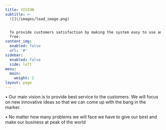 ```yaml
---
title: VISION
subtitle: >-
  ![](/images/lead_image.png)


  To provide customers satisfaction by making the system easy to use and trouble
  free.
content_img:
  enabled: false
  url: '#'
sidebar:
  enabled: false
  side: left
menu:
  main:
    weight: 2
layout: page
---
```

•	Our main vision is to provide best service to the customers. We will focus on new innovative ideas so that we can come up with the bang in the marker. 

•	No matter how many problems we will face we have to give our best and make our business at peak of the world
